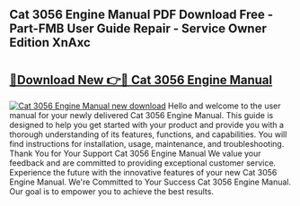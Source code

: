 ## Cat 3056 Engine Manual PDF Download Free - Part-FMB User Guide Repair - Service Owner Edition XnAxc

# <h2><a href="http://bc40604.oget.top/?id=Cat+3056+Engine+Manual">🔗Download New 👉🔴 Cat 3056 Engine Manual</a></h2>

[![Cat 3056 Engine Manual new download](https://i.imgur.com/5g1atiW.png)](http://bc40604.oget.top/?id=Cat+3056+Engine+Manual)
Hello and welcome to the user manual for your newly delivered Cat 3056 Engine Manual. This guide is designed to help you get started with your product and provide you with a thorough understanding of its features, functions, and capabilities. You will find instructions for installation, usage, maintenance, and troubleshooting. Thank You for Your Support Cat 3056 Engine Manual We value your feedback and are committed to providing exceptional customer service. Experience the future with the innovative features of your new Cat 3056 Engine Manual. We're Committed to Your Success Cat 3056 Engine Manual. Our goal is to empower you to achieve the best results.
